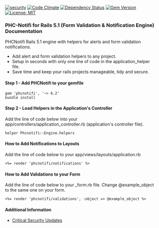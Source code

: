 [![security](https://hakiri.io/github/PHCNetworks/phc-notifi/master.svg)](https://hakiri.io/github/PHCNetworks/phc-notifi/master)
[![Code Climate](https://codeclimate.com/github/PHCNetworks/phc-notifi/badges/gpa.svg)](https://codeclimate.com/github/PHCNetworks/phc-notifi)
[![Dependency Status](https://gemnasium.com/badges/github.com/PHCNetworks/phc-notifi.svg)](https://gemnasium.com/github.com/PHCNetworks/phc-notifi)
[![Gem Version](https://badge.fury.io/rb/phcnotifi.svg)](https://badge.fury.io/rb/phcnotifi)
[![License: MIT](https://img.shields.io/badge/License-MIT-blue.svg)](https://github.com/PHCNetworks/phc-notifi/blob/master/MIT-LICENSE)  

### PHC-Notifi for Rails 5.1 (Form Validation & Notification Engine) Documentation
PHCNotifi Rails 5.1 engine with helpers for alerts and form validation notifications.  

* Add alert and form validation helpers to any project.
* Setup in seconds with only one line of code in the application_helper file.
* Save time and keep your rails projects manageable, tidy and secure.

#### Step 1 - Add PHCNotifi to your gemfile  

	gem 'phcnotifi', '~> 6.2'
	bundle install

#### Step 2 - Load Helpers in the Application's Controller  
Add the line of code below into your app/controllers/application_controller.rb (application's controller file).  

	helper Phcnotifi::Engine.helpers

#### How to Add Notifications to Layouts
Add the line of code below to your app/views/layouts/application.rb  

	<%= render 'phcnotifi/notifications' %>

#### How to Add Validations to your Form
Add the line of code below to your _form.rb file. Change @example_object to the same one on your form.  

	<%= render 'phcnotifi/validations', :object => @example_object %>

#### Additional Information

- [Critical Security Updates](https://github.com/PHCNetworks/phc-notifi/wiki/Critical-Security-Updates)
